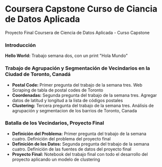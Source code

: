 # Coursera Capstone Curso de Ciancia de Datos Aplicada
Proyecto Final Coursera de Ciencia de Datos Aplicada - Curso Capstone

### Introducción
**Hello World:** Trabajo semana dos, con un print "Hola Mundo"

### Trabajo de Agrupación y Segmentación de Vecindarios en la Ciudad de Toronto, Canadá
- **Postal Code:** Primer pregunta del trabajo de la semana tres. Web Scraping de tabla de postal codes de Toronto
- **Coordenadas:** Segunda pregunta del trabajo de la semana tres. Agregar datos de latitud y longitud a la lista de códigos postales
- **Clustering:** Tercera pregunta del trabajo de la semana tres. Análisis de agrupación y segmentacion de los barrios de Toronto, Canada

### Batalla de los Vecindarios, Proyecto Final
- **Definición del Problema:** Primer pregunta del trabajo de la semana cuatro. Definición del problema del proyecto final
- **Definición de los Datos:** Segunda pregunta del trabajo de la semana cuatro. Definición de las fuentes de datos del proyecto final
- **Proyecto Final:** Notebook del trabajo final con todo el desarrollo del proyecto aplicando un modelo de clustering
